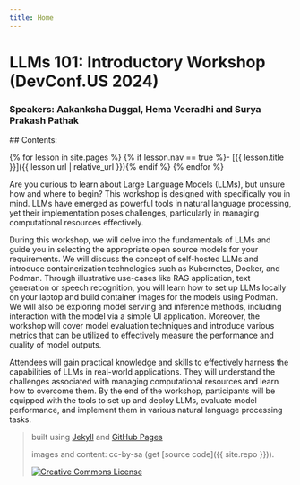```yaml
---
title: Home
---
```


# LLMs 101: Introductory Workshop (DevConf.US 2024)
### Speakers: Aakanksha Duggal, Hema Veeradhi and Surya Prakash Pathak

<div class="toc" markdown="1">
## Contents:

{% for lesson in site.pages %}
{% if lesson.nav == true %}- [{{ lesson.title }}]({{ lesson.url | relative_url }}){% endif %}
{% endfor %}
</div>

Are you curious to learn about Large Language Models (LLMs), but unsure how and where to begin? This workshop is designed with specifically you in mind. LLMs have emerged as powerful tools in natural language processing, yet their implementation poses challenges, particularly in managing computational resources effectively.

During this workshop, we will delve into the fundamentals of LLMs and guide you in selecting the appropriate open source models for your requirements. We will discuss the concept of self-hosted LLMs and introduce containerization technologies such as Kubernetes, Docker, and Podman. Through illustrative use-cases like RAG application, text generation or speech recognition, you will learn how to set up LLMs locally on your laptop and build container images for the models using Podman. We will also be exploring model serving and inference methods, including interaction with the model via a simple UI application. Moreover, the workshop will cover model evaluation techniques and introduce various metrics that can be utilized to effectively measure the performance and quality of model outputs.

Attendees will gain practical knowledge and skills to effectively harness the capabilities of LLMs in real-world applications. They will understand the challenges associated with managing computational resources and learn how to overcome them. By the end of the workshop, participants will be equipped with the tools to set up and deploy LLMs, evaluate model performance, and implement them in various natural language processing tasks.
 
> built using [Jekyll](https://jekyllrb.com/) and [GitHub Pages](https://pages.github.com/)
>
> images and content: cc-by-sa <a href="https://github.com/hemajv"></a> (get [source code]({{ site.repo }})).
>
> <a href="http://creativecommons.org/licenses/by-sa/4.0/" rel="license"><img style="border-width: 0;" src="https://i.creativecommons.org/l/by-sa/4.0/88x31.png" alt="Creative Commons License" /></a>
